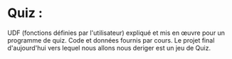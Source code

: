 # Quiz :
UDF (fonctions définies par l'utilisateur) expliqué et mis en œuvre pour un programme de quiz. Code et données fournis par cours.
Le projet final d'aujourd'hui vers lequel nous allons nous deriger est un jeu de Quiz.

